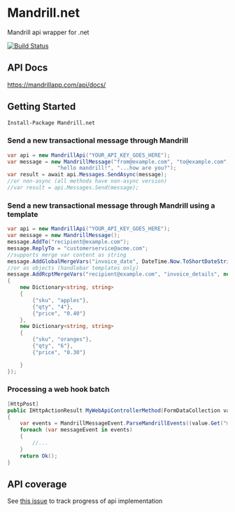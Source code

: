 Mandrill.net
============

Mandrill api wrapper for .net

[![Build Status](https://travis-ci.org/feinoujc/Mandrill.net.svg?branch=master)](https://travis-ci.org/feinoujc/Mandrill.net)

## API Docs

https://mandrillapp.com/api/docs/

## Getting Started

```ps
Install-Package Mandrill.net
```

### Send a new transactional message through Mandrill

```cs
var api = new MandrillApi("YOUR_API_KEY_GOES_HERE");
var message = new MandrillMessage("from@example.com", "to@example.com",
                "hello mandrill!", "...how are you?");
var result = await api.Messages.SendAsync(message);
//or non-async (all methods have non-async version)
//var result = api.Messages.Send(message);
```

### Send a new transactional message through Mandrill using a template
```cs
var api = new MandrillApi("YOUR_API_KEY_GOES_HERE");
var message = new MandrillMessage();
message.AddTo("recipient@example.com");
message.ReplyTo = "customerservice@acme.com";
//supports merge var content as string
message.AddGlobalMergeVars("invoice_date", DateTime.Now.ToShortDateString());
//or as objects (handlebar templates only)
message.AddRcptMergeVars("recipient@example.com", "invoice_details", new[]
{
    new Dictionary<string, string>
    {
        {"sku", "apples"},
        {"qty", "4"},
        {"price", "0.40"}
    },
    new Dictionary<string, string>
    {
        {"sku", "oranges"},
        {"qty", "6"},
        {"price", "0.30"}

    }
});
```

### Processing a web hook batch

```cs
[HttpPost]
public IHttpActionResult MyWebApiControllerMethod(FormDataCollection value)
{
    var events = MandrillMessageEvent.ParseMandrillEvents((value.Get("mandrill_events")));
    foreach (var messageEvent in events)
    {
        //...
    }
    return Ok();
}
```

## API coverage



See [this issue](https://github.com/feinoujc/Mandrill.net/issues/1) to track progress of api implementation

